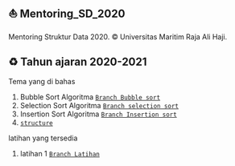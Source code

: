 ## ⛵ Mentoring_SD_2020
Mentoring Struktur Data 2020. © Universitas Maritim Raja Ali Haji.

## ♻ Tahun ajaran 2020-2021
Tema yang di bahas
1. Bubble Sort Algoritma <a href="https://github.com/Dendi6/Mentoring_SD_2020/tree/bubble-sort">```Branch Bubble sort```</a>
2. Selection Sort Algoritma <a href="https://github.com/Dendi6/Mentoring_SD_2020/tree/selection-sort">```Branch selection sort```</a>
3. Insertion Sort Algoritma <a href="https://github.com/Dendi6/Mentoring_SD_2020/blob/insertion-sort">```Branch Insertion sort```</a>
3. <a href="https://github.com/Dendi6/Mentoring_SD_2020/blob/structure">```structure```</a>

latihan yang tersedia
1. latihan 1 <a href="https://github.com/Dendi6/Mentoring_SD_2020/tree/latihan">```Branch Latihan```</a>
